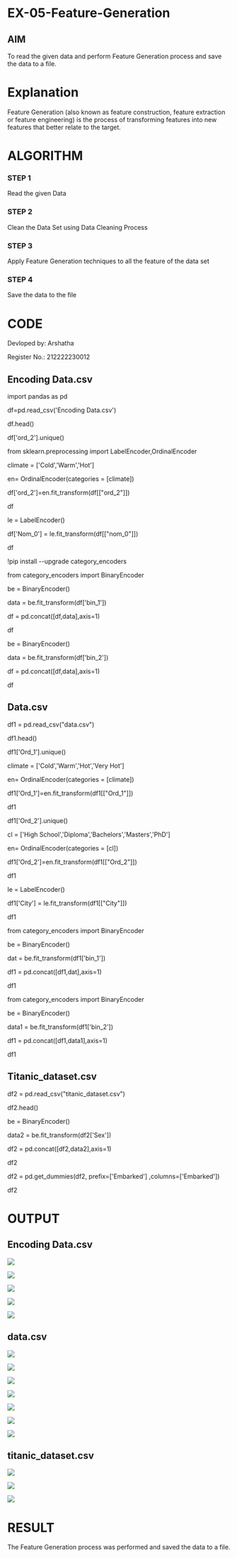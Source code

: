 # EX-05-Feature-Generation


## AIM
To read the given data and perform Feature Generation process and save the data to a file. 

# Explanation
Feature Generation (also known as feature construction, feature extraction or feature engineering) is the process of transforming features into new features that better relate to the target.
 

# ALGORITHM
### STEP 1
Read the given Data
### STEP 2
Clean the Data Set using Data Cleaning Process
### STEP 3
Apply Feature Generation techniques to all the feature of the data set
### STEP 4
Save the data to the file


# CODE
Devloped by: Arshatha

Register No.: 212222230012

## Encoding Data.csv

import pandas as pd

df=pd.read_csv('Encoding Data.csv')

df.head()

df['ord_2'].unique()

from sklearn.preprocessing import LabelEncoder,OrdinalEncoder

climate = ['Cold','Warm','Hot']

en= OrdinalEncoder(categories = [climate])

df['ord_2']=en.fit_transform(df[["ord_2"]])

df

le = LabelEncoder()

df['Nom_0'] = le.fit_transform(df[["nom_0"]])

df

!pip install --upgrade category_encoders

from category_encoders import BinaryEncoder

be = BinaryEncoder()

data = be.fit_transform(df['bin_1'])

df  = pd.concat([df,data],axis=1)

df

be = BinaryEncoder()

data = be.fit_transform(df['bin_2'])

df  = pd.concat([df,data],axis=1)

df

## Data.csv

df1 = pd.read_csv("data.csv")

df1.head()

df1['Ord_1'].unique()

climate = ['Cold','Warm','Hot','Very Hot']

en= OrdinalEncoder(categories = [climate])

df1['Ord_1']=en.fit_transform(df1[["Ord_1"]])

df1

df1['Ord_2'].unique()

cl = ['High School','Diploma','Bachelors','Masters','PhD']

en= OrdinalEncoder(categories = [cl])

df1['Ord_2']=en.fit_transform(df1[["Ord_2"]])

df1

le = LabelEncoder()

df1['City'] = le.fit_transform(df1[["City"]])

df1

from category_encoders import BinaryEncoder

be = BinaryEncoder()

dat = be.fit_transform(df1['bin_1'])

df1  = pd.concat([df1,dat],axis=1)

df1

from category_encoders import BinaryEncoder

be = BinaryEncoder()

data1 = be.fit_transform(df1['bin_2'])

df1  = pd.concat([df1,data1],axis=1)

df1

## Titanic_dataset.csv

df2 = pd.read_csv("titanic_dataset.csv")

df2.head()

be = BinaryEncoder()

data2 = be.fit_transform(df2['Sex'])

df2  = pd.concat([df2,data2],axis=1)

df2

df2 = pd.get_dummies(df2, prefix=['Embarked'] ,columns=['Embarked'])

df2

# OUTPUT

## Encoding Data.csv
![](./01.png)

![](./02.png)

![](./15.png)

![](./03.png)

![](./04.png)

## data.csv

![](./05.png)

![](./06.png)

![](./07.png)

![](./08.png)

![](./09.png)

![](./10.png)

![](./11.png)

## titanic_dataset.csv
![](./12.png)

![](./13.png)

![](./14.png)


# RESULT

The Feature Generation process was performed and saved the data to a file.

